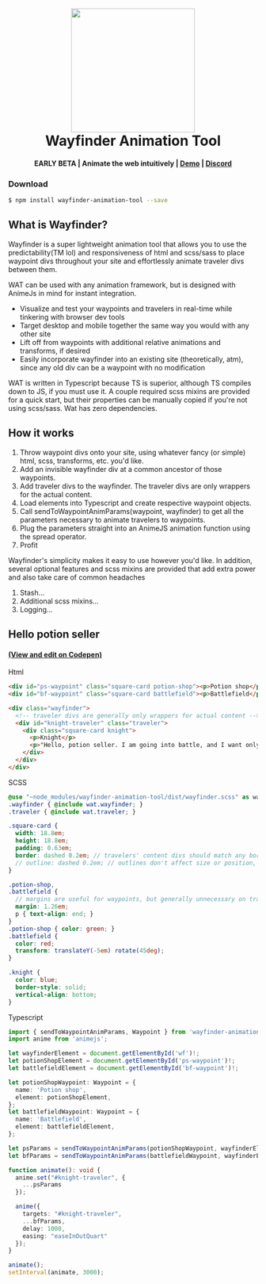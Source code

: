 <h1 align="center">
  <a href="wayfinder.anxpara.com"><img src="https://i.imgur.com/H5KVcwM.jpg" width="250"/></a>
  <br>
  Wayfinder Animation Tool
</h1>
<h4 align="center"> EARLY BETA | Animate the web intuitively | <a href="https://wayfinder.anxpara.com" target="_blank">Demo</a> | <a href="https://discord.gg/qTpEwE8q6k" target="_blank">Discord</a> </h4>

### Download

```bash
$ npm install wayfinder-animation-tool --save
```

## What is Wayfinder?

Wayfinder is a super lightweight animation tool that allows you to use the predictability(TM lol) and responsiveness of html and scss/sass to place waypoint divs throughout your site and effortlessly animate traveler divs between them. 

WAT can be used with any animation framework, but is designed with AnimeJs in mind for instant integration.

* Visualize and test your waypoints and travelers in real-time while tinkering with browser dev tools
* Target desktop and mobile together the same way you would with any other site
* Lift off from waypoints with additional relative animations and transforms, if desired
* Easily incorporate wayfinder into an existing site (theoretically, atm), since any old div can be a waypoint with no modification

WAT is written in Typescript because TS is superior, although TS compiles down to JS, if you must use it. A couple required scss mixins are provided for a quick start, but their properties can be manually copied if you're not using scss/sass. Wat has zero dependencies.

## How it works

1. Throw waypoint divs onto your site, using whatever fancy (or simple) html, scss, transforms, etc. you'd like.
2. Add an invisible wayfinder div at a common ancestor of those waypoints.
3. Add traveler divs to the wayfinder. The traveler divs are only wrappers for the actual content.
4. Load elements into Typescript and create respective waypoint objects.
5. Call sendToWaypointAnimParams(waypoint, wayfinder) to get all the parameters necessary to animate travelers to waypoints.
6. Plug the parameters straight into an AnimeJS animation function using the spread operator.
7. Profit

Wayfinder's simplicity makes it easy to use however you'd like. In addition, several optional features and scss mixins are provided that add extra power and also take care of common headaches

1. Stash...
2. Additional scss mixins...
3. Logging...

## Hello potion seller
#### <a href="https://codepen.io/anxpara/pen/wveVQJm" target="_blank">(View and edit on Codepen)</a>

Html

```html
<div id="ps-waypoint" class="square-card potion-shop"><p>Potion shop</p></div>
<div id="bf-waypoint" class="square-card battlefield"><p>Battlefield</p></div>

<div class="wayfinder">
  <!-- traveler divs are generally only wrappers for actual content -->
  <div id="knight-traveler" class="traveler">
    <div class="square-card knight">
      <p>Knight</p>
      <p>"Hello, potion seller. I am going into battle, and I want only your strongest potions."</p>
    </div>
  </div>
</div>
```

SCSS

```scss
@use "~node_modules/wayfinder-animation-tool/dist/wayfinder.scss" as wat;
.wayfinder { @include wat.wayfinder; }
.traveler { @include wat.traveler; }

.square-card {
  width: 18.8em;
  height: 18.8em;
  padding: 0.63em;
  border: dashed 0.2em; // travelers' content divs should match any border widths on waypoints.
  // outline: dashed 0.2em; // outlines don't affect size or position, so they don't need to match
}

.potion-shop,
.battlefield {
  // margins are useful for waypoints, but generally unnecessary on travelers and may lead to wonky effects
  margin: 1.26em; 
  p { text-align: end; }
}
.potion-shop { color: green; }
.battlefield {
  color: red;
  transform: translateY(-5em) rotate(45deg);
}

.knight {
  color: blue;
  border-style: solid;
  vertical-align: bottom;
}
```

Typescript

```typescript
import { sendToWaypointAnimParams, Waypoint } from 'wayfinder-animation-tool';
import anime from 'animejs';

let wayfinderElement = document.getElementById('wf')!;
let potionShopElement = document.getElementById('ps-waypoint')!;
let battlefieldElement = document.getElementById('bf-waypoint')!;

let potionShopWaypoint: Waypoint = {
  name: 'Potion shop',
  element: potionShopElement,
};
let battlefieldWaypoint: Waypoint = {
  name: 'Battlefield',
  element: battlefieldElement,
};

let psParams = sendToWaypointAnimParams(potionShopWaypoint, wayfinderElement);
let bfParams = sendToWaypointAnimParams(battlefieldWaypoint, wayfinderElement);

function animate(): void {
  anime.set("#knight-traveler", {
    ...psParams
  });

  anime({
    targets: "#knight-traveler",
    ...bfParams,
    delay: 1000,
    easing: "easeInOutQuart"
  });
}

animate();
setInterval(animate, 3000);
```
